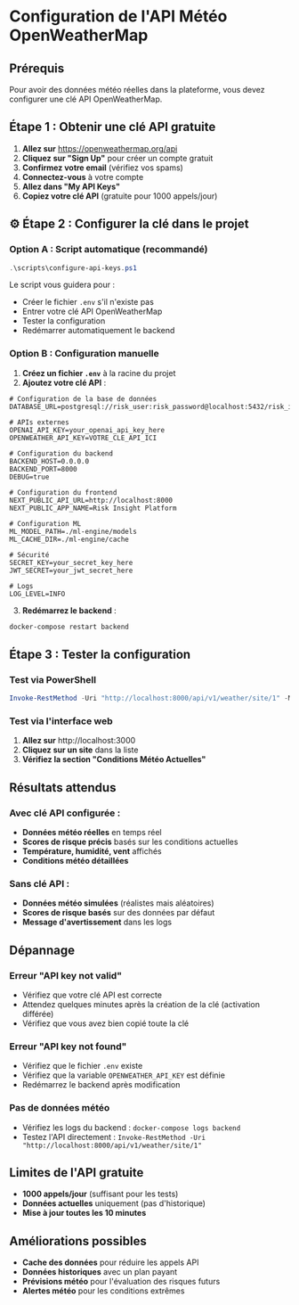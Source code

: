# Configuration de l'API Météo OpenWeatherMap

## Prérequis

Pour avoir des données météo réelles dans la plateforme, vous devez configurer une clé API OpenWeatherMap.

## Étape 1 : Obtenir une clé API gratuite

1. **Allez sur** https://openweathermap.org/api
2. **Cliquez sur "Sign Up"** pour créer un compte gratuit
3. **Confirmez votre email** (vérifiez vos spams)
4. **Connectez-vous** à votre compte
5. **Allez dans "My API Keys"**
6. **Copiez votre clé API** (gratuite pour 1000 appels/jour)

## ⚙️ Étape 2 : Configurer la clé dans le projet

### Option A : Script automatique (recommandé)

```powershell
.\scripts\configure-api-keys.ps1
```

Le script vous guidera pour :
- Créer le fichier `.env` s'il n'existe pas
- Entrer votre clé API OpenWeatherMap
- Tester la configuration
- Redémarrer automatiquement le backend

### Option B : Configuration manuelle

1. **Créez un fichier `.env`** à la racine du projet
2. **Ajoutez votre clé API** :

```env
# Configuration de la base de données
DATABASE_URL=postgresql://risk_user:risk_password@localhost:5432/risk_insight

# APIs externes
OPENAI_API_KEY=your_openai_api_key_here
OPENWEATHER_API_KEY=VOTRE_CLE_API_ICI

# Configuration du backend
BACKEND_HOST=0.0.0.0
BACKEND_PORT=8000
DEBUG=true

# Configuration du frontend
NEXT_PUBLIC_API_URL=http://localhost:8000
NEXT_PUBLIC_APP_NAME=Risk Insight Platform

# Configuration ML
ML_MODEL_PATH=./ml-engine/models
ML_CACHE_DIR=./ml-engine/cache

# Sécurité
SECRET_KEY=your_secret_key_here
JWT_SECRET=your_jwt_secret_here

# Logs
LOG_LEVEL=INFO
```

3. **Redémarrez le backend** :

```powershell
docker-compose restart backend
```

## Étape 3 : Tester la configuration

### Test via PowerShell

```powershell
Invoke-RestMethod -Uri "http://localhost:8000/api/v1/weather/site/1" -Method GET
```

### Test via l'interface web

1. **Allez sur** http://localhost:3000
2. **Cliquez sur un site** dans la liste
3. **Vérifiez la section "Conditions Météo Actuelles"**

## Résultats attendus

### Avec clé API configurée :
- **Données météo réelles** en temps réel
- **Scores de risque précis** basés sur les conditions actuelles
- **Température, humidité, vent** affichés
- **Conditions météo détaillées**

### Sans clé API :
- **Données météo simulées** (réalistes mais aléatoires)
- **Scores de risque basés** sur des données par défaut
- **Message d'avertissement** dans les logs

## Dépannage

### Erreur "API key not valid"
- Vérifiez que votre clé API est correcte
- Attendez quelques minutes après la création de la clé (activation différée)
- Vérifiez que vous avez bien copié toute la clé

### Erreur "API key not found"
- Vérifiez que le fichier `.env` existe
- Vérifiez que la variable `OPENWEATHER_API_KEY` est définie
- Redémarrez le backend après modification

### Pas de données météo
- Vérifiez les logs du backend : `docker-compose logs backend`
- Testez l'API directement : `Invoke-RestMethod -Uri "http://localhost:8000/api/v1/weather/site/1"`

## Limites de l'API gratuite

- **1000 appels/jour** (suffisant pour les tests)
- **Données actuelles** uniquement (pas d'historique)
- **Mise à jour toutes les 10 minutes**

## Améliorations possibles

- **Cache des données** pour réduire les appels API
- **Données historiques** avec un plan payant
- **Prévisions météo** pour l'évaluation des risques futurs
- **Alertes météo** pour les conditions extrêmes 